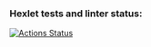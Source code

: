 ### Hexlet tests and linter status:
[![Actions Status](https://github.com/cokuevn/frontend-project-lvl1/workflows/hexlet-check/badge.svg)](https://github.com/cokuevn/frontend-project-lvl1/actions)